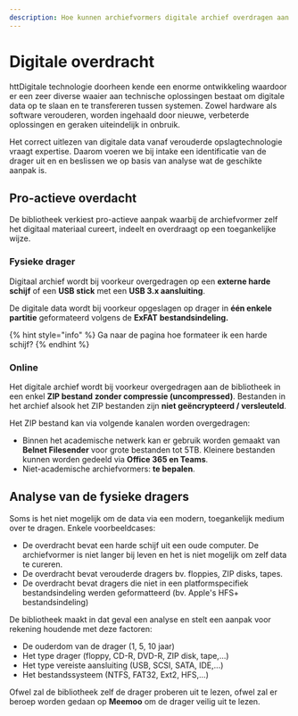 ```yaml
---
description: Hoe kunnen archiefvormers digitale archief overdragen aan de bibliotheek?
---
```


# Digitale overdracht

httDigitale technologie doorheen kende een enorme ontwikkeling waardoor er een zeer diverse waaier aan technische oplossingen bestaat om digitale data op te slaan en te transfereren tussen systemen. Zowel hardware als software verouderen, worden ingehaald door nieuwe, verbeterde oplossingen en geraken uiteindelijk in onbruik.

Het correct uitlezen van digitale data vanaf verouderde opslagtechnologie vraagt expertise. Daarom voeren we bij intake een identificatie van de drager uit en en beslissen we op basis van analyse wat de geschikte aanpak is.

## Pro-actieve overdacht

De bibliotheek verkiest pro-actieve aanpak waarbij de archiefvormer zelf het digitaal materiaal cureert, indeelt en overdraagt op een toegankelijke wijze.

### Fysieke drager

Digitaal archief wordt bij voorkeur overgedragen op een **externe harde schijf** of een **USB stick** met een **USB 3.x aansluiting**.&#x20;

De digitale data wordt bij voorkeur opgeslagen op drager in **één enkele partitie** geformateerd volgens de **ExFAT** **bestandsindeling.**

{% hint style="info" %}
Ga naar de pagina hoe formateer ik een harde schijf?
{% endhint %}

### Online

Het digitale archief wordt bij voorkeur overgedragen aan de bibliotheek in een enkel **ZIP bestand** **zonder compressie (uncompressed)**. Bestanden in het archief alsook het ZIP bestanden zijn **niet geëncrypteerd / versleuteld**.

Het ZIP bestand kan via volgende kanalen worden overgedragen:

* Binnen het academische netwerk kan er gebruik worden gemaakt van **Belnet Filesender** voor grote bestanden tot 5TB. Kleinere bestanden kunnen worden gedeeld via **Office 365 en Teams**.
* Niet-academische archiefvormers: **te bepalen**.

## Analyse van de fysieke dragers

Soms is het niet mogelijk om de data via een modern, toegankelijk medium over te dragen. Enkele voorbeeldcases:

* De overdracht bevat een harde schijf uit een oude computer. De archiefvormer is niet langer bij leven en het is niet mogelijk om zelf data te cureren.
* De overdracht bevat verouderde dragers bv. floppies, ZIP disks, tapes.
* De overdracht bevat dragers die niet in een platformspecifiek bestandsindeling werden geformatteerd (bv. Apple's HFS+ bestandsindeling)

De bibliotheek maakt in dat geval een analyse en stelt een aanpak voor rekening houdende met deze factoren:

* De ouderdom van de drager (1, 5, 10 jaar)
* Het type drager (floppy, CD-R, DVD-R, ZIP disk, tape,...)
* Het type vereiste aansluiting (USB, SCSI, SATA, IDE,...)
* Het bestandssysteem (NTFS, FAT32, Ext2, HFS,...)

Ofwel zal de bibliotheek zelf de drager proberen uit te lezen, ofwel zal er beroep worden gedaan op **Meemoo** om de drager veilig uit te lezen.
